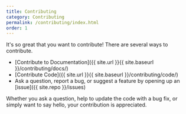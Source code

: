 ```yaml
---
title: Contributing
category: Contributing
permalink: /contributing/index.html
order: 1
---
```


It's so great that you want to contribute! There are several ways to contribute.

 - [Contribute to Documentation]({{ site.url }}{{ site.baseurl }}/contributing/docs/)
 - [Contribute Code]({{ site.url }}{{ site.baseurl }}/contributing/code/)
 - Ask a question, report a bug, or suggest a feature by opening up an [issue]({{ site.repo }}/issues)

Whether you ask a question, help to update the code with a bug fix, or
simply want to say hello, your contribution is appreciated.

